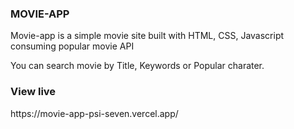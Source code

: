 ### MOVIE-APP
<p>Movie-app is a simple movie site built with HTML, CSS, Javascript consuming popular movie API</p>
<p>You can search movie by Title, Keywords or Popular charater.</p>

### View live
<p>https://movie-app-psi-seven.vercel.app/</p>
